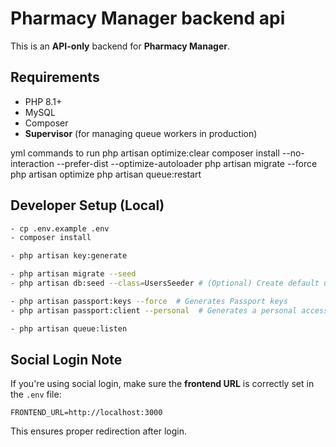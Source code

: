 # Pharmacy Manager backend api
This is an **API-only** backend for **Pharmacy Manager**.


## Requirements
- PHP 8.1+
- MySQL
- Composer
- **Supervisor** (for managing queue workers in production)


yml commands to run
php artisan optimize:clear
composer install --no-interaction --prefer-dist --optimize-autoloader
php artisan migrate --force
php artisan optimize
php artisan queue:restart


## Developer Setup (Local)
```bash
- cp .env.example .env
- composer install

- php artisan key:generate

- php artisan migrate --seed
- php artisan db:seed --class=UsersSeeder # (Optional) Create default users for each role if needed

- php artisan passport:keys --force  # Generates Passport keys
- php artisan passport:client --personal  # Generates a personal access client

- php artisan queue:listen
```


## Social Login Note
If you're using social login, make sure the **frontend URL** is correctly set in the `.env` file:

```env
FRONTEND_URL=http://localhost:3000
```

This ensures proper redirection after login.
